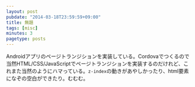 ```yaml
---
layout: post
pubdate: "2014-03-18T23:59:59+09:00"
title: 無題
tags: [misc]
minutes: 3
pagetype: posts
---
```

Androidアプリのページトランジションを実装している。Cordovaでつくるので当然HTML/CSS/JavaScriptでページトランジションを実装するのだけれど、これまた当然のようにハマっている。`z-index`の動きがあやしかったり、html要素になぞの空白ができたり。むむむ。

